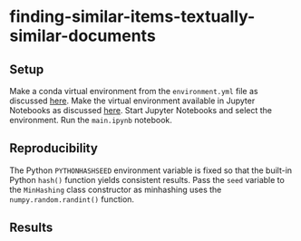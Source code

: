 # finding-similar-items-textually-similar-documents

## Setup

Make a conda virtual environment from the ```environment.yml``` file as discussed [here](https://docs.conda.io/projects/conda/en/latest/user-guide/tasks/manage-environments.html). Make the virtual environment available in Jupyter Notebooks as discussed [here](https://stackoverflow.com/questions/39604271/conda-environments-not-showing-up-in-jupyter-notebook). Start Jupyter Notebooks and select the environment. Run the ```main.ipynb``` notebook.

## Reproducibility

The Python ```PYTHONHASHSEED``` environment variable is fixed so that the built-in Python ```hash()``` function yields consistent results. Pass the ```seed``` variable to the ```MinHashing``` class constructor as minhashing uses the ```numpy.random.randint()``` function.

## Results

